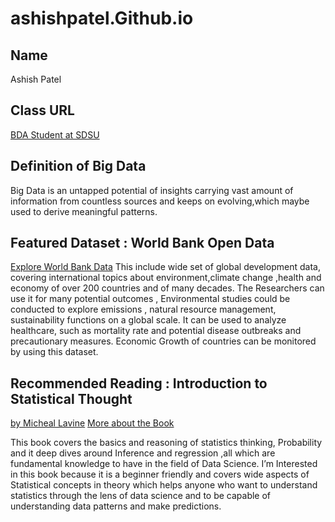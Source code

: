 # ashishpatel.Github.io

## Name
Ashish Patel

## Class URL
[BDA Student at SDSU](https://sdsu.instructure.com/courses/162125)

## Definition of Big Data 
Big Data is an untapped potential of insights carrying vast amount of information from countless sources and keeps on evolving,which maybe used to derive meaningful patterns.

## Featured Dataset : World Bank Open Data
[Explore World Bank Data](https://data.worldbank.org)
This include wide set of global development data, covering international topics about environment,climate change ,health and economy of over 200 countries and of many decades.
The Researchers can use it for many potential outcomes , Environmental studies could be conducted to explore emissions , natural resource management, sustainability functions on a global scale.
It can be used to analyze healthcare, such as mortality rate and potential disease outbreaks and precautionary measures.
Economic Growth of countries can be monitored by using this dataset.

## Recommended Reading : Introduction to Statistical Thought
[by Micheal Lavine](https://www.umass.edu/natural-sciences/about/directory/michael-lavine)
[More about the Book](https://people.math.umass.edu/~lavine/Book/book.pdf)

This book covers the basics and reasoning of statistics thinking, Probability and it deep dives around Inference and regression ,all which are fundamental knowledge to have in the field of Data Science. I’m Interested in this book because it is a beginner friendly and covers wide aspects of Statistical concepts in theory which helps anyone who want to understand statistics through the lens of data science and to be capable of understanding data patterns and make predictions.
